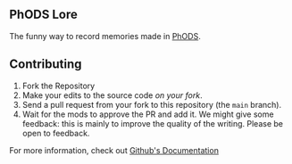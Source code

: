 ## PhODS Lore

The funny way to record memories made in [PhODS](https://discord.gg/phods).

## Contributing

1. Fork the Repository
2. Make your edits to the source code *on your fork*.
3. Send a pull request from your fork to this repository (the `main` branch).
4. Wait for the mods to approve the PR and add it. We might
give some feedback: this is mainly to improve the quality of the writing.
Please be open to feedback.

For more information, check out [Github's Documentation](https://docs.github.com/en/pull-requests/collaborating-with-pull-requests/working-with-forks/fork-a-repo)


